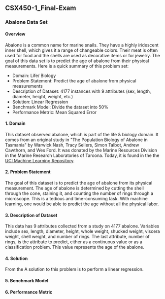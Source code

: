 ## CSX450-1_Final-Exam

### Abalone Data Set

#### Overview
Abalone is a common name for marine snails. They have a highly iridescent inner shell, which gives it a range of changeable colors. Their meat is often used for food and the shells are used as decorative items or for jewelry. The goal of this data set is to predict the age of abalone from their physical measurements. Here is a quick summary of this problem set:

- Domain: Life/ Biology  
- Problem Statement: Predict the age of abalone from physical measurements  
- Description of Dataset: 4177 instances with 9 attributes (sex, length, diameter, height, weight, etc.)  
- Solution: Linear Regression  
- Benchmark Model: Divide the dataset into 50%   
- Performance Metric: Mean Squared Error  

#### 1. Domain

This dataset observed abalone, which is part of the life & biology domain. It comes from an original study in "The Population Biology of Abalone in Tasmania" by Warwick Nash, Tracy Sellers, Simon Talbot, Andrew Cawthorn, and Wes Ford. It was donated by the Marine Resources Division in the Marine Research Laboratories of Taroona. Today, it is found in the the [UCI Machine Learning Repository](https://archive.ics.uci.edu/ml/datasets/abalone).

#### 2. Problem Statement

The goal of this dataset is to predict the age of abalone from its physical measurement. The age of abalone is determined by cutting the shell through the cone, staining it, and counting the number of rings through a microscope. This is a tedious and time-consuming task. With machine learning, one would be able to predict the age without all the physical labor.

#### 3. Description of Dataset

This data has 9 attributes collected from a study on 4177 abalone. Variables include sex, length, diameter, height, whole weight,
shucked weight, viscera weight, shell weight, and number of rings. The last attribute, number of rings, is the
attribute to predict, either as a continuous value or as a classification problem. This value represents the age of the abalone.


#### 4. Solution 

From the A solution to this problem is to perform a linear regression.   

#### 5. Benchmark Model
#### 6. Performance Metric 
